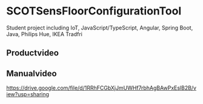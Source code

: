 # SCOTSensFloorConfigurationTool
Student project including IoT, JavaScript/TypeScript, Angular, Spring Boot, Java, Philips Hue, IKEA Tradfri

## Productvideo

## Manualvideo
https://drive.google.com/file/d/1RRhFCGbXjJmUWHf7rbhAgBAwPxEslB2B/view?usp=sharing
